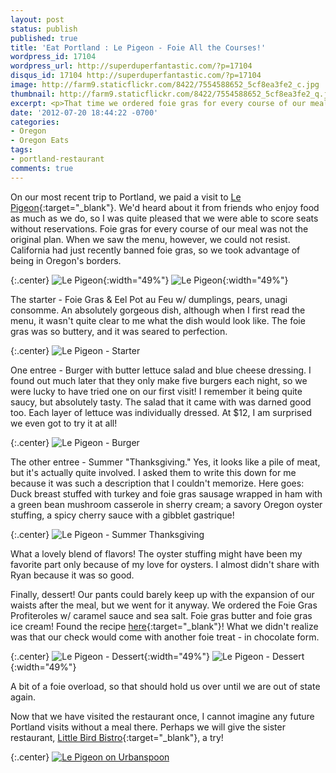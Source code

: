 ```yaml
---
layout: post
status: publish
published: true
title: 'Eat Portland : Le Pigeon - Foie All the Courses!'
wordpress_id: 17104
wordpress_url: http://superduperfantastic.com/?p=17104
disqus_id: 17104 http://superduperfantastic.com/?p=17104
image: http://farm9.staticflickr.com/8422/7554588652_5cf8ea3fe2_c.jpg
thumbnail: http://farm9.staticflickr.com/8422/7554588652_5cf8ea3fe2_q.jpg
excerpt: <p>That time we ordered foie gras for every course of our meal.</p>
date: '2012-07-20 18:44:22 -0700'
categories:
- Oregon
- Oregon Eats
tags:
- portland-restaurant
comments: true
---
```

On our most recent trip to Portland, we paid a visit to [Le Pigeon](http://lepigeon.com/){:target="_blank"}. We'd heard about it from friends who enjoy food as much as we do, so I was quite pleased that we were able to score seats without reservations. Foie gras for every course of our meal was not the original plan. When we saw the menu, however, we could not resist. California had just recently banned foie gras, so we took advantage of being in Oregon's borders.

{:.center}
![Le Pigeon](http://farm9.staticflickr.com/8006/7554584428_0affeace68.jpg){:width="49%"} ![Le Pigeon](http://farm9.staticflickr.com/8022/7554583912_6b1bc6fa4e.jpg){:width="49%"}

The starter - Foie Gras & Eel Pot au Feu w/ dumplings, pears, unagi consomme. An absolutely gorgeous dish, although when I first read the menu, it wasn't quite clear to me what the dish would look like. The foie gras was so buttery, and it was seared to perfection.

{:.center}
![Le Pigeon - Starter](http://farm9.staticflickr.com/8422/7554588652_5cf8ea3fe2_c.jpg)

One entree - Burger with butter lettuce salad and blue cheese dressing. I found out much later that they only make five burgers each night, so we were lucky to have tried one on our first visit! I remember it being quite saucy, but absolutely tasty. The salad that it came with was darned good too. Each layer of lettuce was individually dressed. At $12, I am surprised we even got to try it at all!

{:.center}
![Le Pigeon - Burger](http://farm9.staticflickr.com/8141/7554590364_c178577d88_c.jpg)

The other entree - Summer "Thanksgiving." Yes, it looks like a pile of meat, but it's actually quite involved. I asked them to write this down for me because it was such a description that I couldn't memorize. Here goes: Duck breast stuffed with turkey and foie gras sausage wrapped in ham with a green bean mushroom casserole in sherry cream; a savory Oregon oyster stuffing, a spicy cherry sauce with a gibblet gastrique!

{:.center}
![Le Pigeon - Summer Thanksgiving](http://farm8.staticflickr.com/7247/7554591792_c97fef310d_c.jpg)

What a lovely blend of flavors! The oyster stuffing might have been my favorite part only because of my love for oysters. I almost didn't share with Ryan because it was so good.

Finally, dessert! Our pants could barely keep up with the expansion of our waists after the meal, but we went for it anyway. We ordered the Foie Gras Profiteroles w/ caramel sauce and sea salt. Foie gras butter and foie gras ice cream! Found the recipe [here](http://starchefs.com/cook/recipe/gabriel-rucker/foie-gras-profiteroles-caramel-sauce-and-sea-salt){:target="_blank"}! What we didn't realize was that our check would come with another foie treat - in chocolate form.

{:.center}
![Le Pigeon - Dessert](http://farm9.staticflickr.com/8158/7554593180_180faea733.jpg){:width="49%"} ![Le Pigeon - Dessert](http://farm8.staticflickr.com/7119/7554594226_76cd4b5a5f.jpg){:width="49%"}

A bit of a foie overload, so that should hold us over until we are out of state again.

Now that we have visited the restaurant once, I cannot imagine any future Portland visits without a meal there. Perhaps we will give the sister restaurant, [Little Bird Bistro](http://littlebirdbistro.com/ "Little Bird Bistro"){:target="_blank"}, a try!

{:.center}
[![Le Pigeon on Urbanspoon](http://www.urbanspoon.com/b/link/282038/biglink.gif)](http://www.urbanspoon.com/r/24/282038/restaurant/Kerns/Le-Pigeon-Portland)